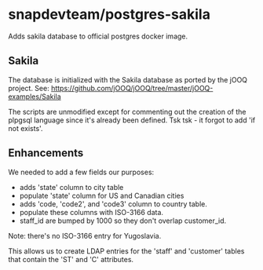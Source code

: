 # snapdevteam/postgres-sakila
Adds sakila database to official postgres docker image.

## Sakila

The database is initialized with the Sakila database as ported by the jOOQ
project. See: https://github.com/jOOQ/jOOQ/tree/master/jOOQ-examples/Sakila

The scripts are unmodified except for commenting out the creation of the
plpgsql language since it's already been defined. Tsk tsk - it forgot to
add 'if not exists'.

## Enhancements

We needed to add a few fields our purposes:

* adds 'state' column to city table
* populate 'state' column for US and Canadian cities
* adds 'code, 'code2', and 'code3' column to country table.
* populate these columns with ISO-3166 data.
* staff_id are bumped by 1000 so they don't overlap customer_id.

Note: there's no ISO-3166 entry for Yugoslavia.

This allows us to create LDAP entries for the 'staff' and 'customer'
tables that contain the 'ST' and 'C' attributes.

